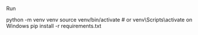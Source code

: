 Run

python -m venv venv
source venv/bin/activate  # or venv\Scripts\activate on Windows
pip install -r requirements.txt